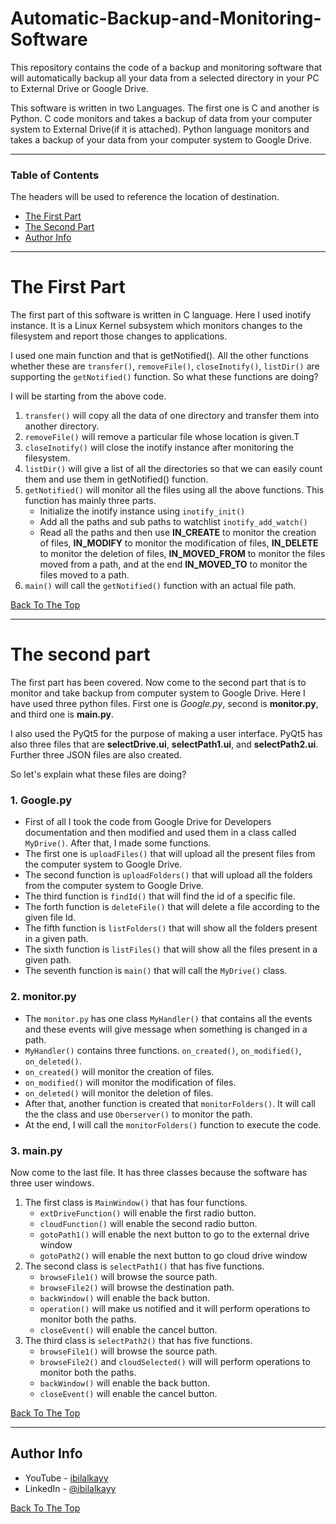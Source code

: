 # Automatic-Backup-and-Monitoring-Software
This repository contains the code of a backup and monitoring software that will automatically backup all your data from a selected directory in your PC to External Drive or Google Drive.

This software is written in two Languages. The first one is C and another is Python. 
C code monitors and takes a backup of data from your computer system to External Drive(if it is attached). Python language monitors and takes a backup of your data from your computer system to Google Drive.

---

### Table of Contents
The headers will be used to reference the location of destination.

- [The First Part](#the-first-part)
- [The Second Part](#the-second-part)
- [Author Info](#author-info)

---


# The First Part
The first part of this software is written in C language. Here I used inotify instance. It is a Linux Kernel subsystem which monitors changes to the filesystem and report those changes to applications.

I used one main function and that is getNotified(). All the other functions whether these are ```transfer()```, ```removeFile()```, ```closeInotify()```, ```listDir()``` are supporting the ```getNotified()``` function. So what these functions are doing?

I will be starting from the above code. 

1. ```transfer()``` will copy all the data of one directory and transfer them into another directory. 
2. ```removeFile()``` will remove a particular file whose location is given.T
3. ```closeInotify()``` will close the inotify instance after monitoring the filesystem.
4. ```listDir()``` will give a list of all the directories so that we can easily count them and use them in getNotified() function.
5. ```getNotified()``` will monitor all the files using all the above functions. This function has mainly three parts. 
   - Initialize the inotify instance using ```inotify_init()```
   - Add all the paths and sub paths to watchlist ```inotify_add_watch()```
   - Read all the paths and then use **IN_CREATE** to monitor the creation of files, **IN_MODIFY** to monitor the modification of files, **IN_DELETE** to monitor the deletion of files, **IN_MOVED_FROM** to monitor the files moved from a path, and at the end **IN_MOVED_TO** to monitor the files moved to a path. 
6. ```main()``` will call the ```getNotified()``` function with an actual file path.

[Back To The Top](#Automatic-Backup-and-Monitoring-Software)

---

# The second part
The first part has been covered. Now come to the second part that is to monitor and take backup from computer system to Google Drive. Here I have used three python files. First one is *Google.py*, second is **monitor.py**, and third one is **main.py**.

I also used the PyQt5 for the purpose of making a user interface. PyQt5 has also three files that are **selectDrive.ui**, **selectPath1.ui**, and **selectPath2.ui**. Further three JSON files are also created. 

So let's explain what these files are doing?

### 1. Google.py
   - First of all I took the code from Google Drive for Developers documentation and then modified and used them in a class called ```MyDrive()```. After that, I made some functions. 
   - The first one is ```uploadFiles()``` that will upload all the present files from the computer system to Google Drive.
   - The second function is ```uploadFolders()``` that will upload all the folders from the computer system to Google Drive.
   - The third function is ```findId()``` that will find the id of a specific file.
   - The forth function is ```deleteFile()``` that will delete a file according to the given file Id.
   - The fifth function is ```listFolders()``` that will show all the folders present in a given path.
   - The sixth function is ```listFiles()``` that will show all the files present in a given path.
   - The seventh function is ```main()``` that will call the ```MyDrive()``` class.

### 2. monitor.py
   - The ```monitor.py``` has one class ```MyHandler()``` that contains all the events and these events will give message when something is changed in a path.
   - ```MyHandler()``` contains three functions. ```on_created()```, ```on_modified()```, ```on_deleted()```.
   - ```on_created()``` will monitor the creation of files.
   - ```on_modified()``` will monitor the modification of files.
   - ```on_deleted()``` will monitor the deletion of files.
   - After that, another function is created that ```monitorFolders()```. It will call the the class and use ```Oberserver()``` to monitor the path.
   - At the end, I will call the ```monitorFolders()``` function to execute the code.

### 3. main.py
   Now come to the last file. It has three classes because the software has three user windows.
   1. The first class is ```MainWindow()``` that has four functions.
      - ```extDriveFunction()``` will enable the first radio button.
      - ```cloudFunction()``` will enable the second radio button.
      - ```gotoPath1()``` will enable the next button to go to the external drive window
      - ```gotoPath2()``` will enable the next button to go cloud drive window
   2. The second class is ```selectPath1()``` that has five functions.
      - ```browseFile1()``` will browse the source path.
      - ```browseFile2()``` will browse the destination path.
      - ```backWindow()``` will enable the back button.
      - ```operation()``` will make us notified and it will perform operations to monitor both the paths.
      - ```closeEvent()``` will enable the cancel button.
   3. The third class is ```selectPath2()``` that has five functions.
      - ```browseFile1()``` will browse the source path.
      - ```browseFile2()``` and ```cloudSelected()``` will will perform operations to monitor both the paths.
      - ```backWindow()``` will enable the back button.
      - ```closeEvent()``` will enable the cancel button.

[Back To The Top](#Automatic-Backup-and-Monitoring-Software)

---

## Author Info

- YouTube - [ibilalkayy](https://www.youtube.com/channel/UCBLTfRg0Rgm4FtXkvql7DRQ)
- LinkedIn - [@ibilalkayy](https://www.linkedin.com/in/ibilalkayy/)

[Back To The Top](#Automatic-Backup-and-Monitoring-Software)

